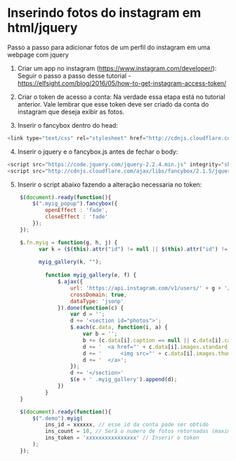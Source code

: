 # Inserindo fotos do instagram em html/jquery
Passo a passo para adicionar fotos de um perfil do instagram em uma webpage com jquery

1. Criar um app no instagram (https://www.instagram.com/developer/):
Seguir o passo a passo desse tutorial - https://elfsight.com/blog/2016/05/how-to-get-instagram-access-token/

2. Criar o token de acesso a conta:
Na verdade essa etapa está no tutorial anterior. Vale lembrar que esse token deve ser criado da conta do instagram que deseja exibir as fotos.

3. Inserir o fancybox dentro do head:
```javascript
<link type="text/css" rel="stylesheet" href="http://cdnjs.cloudflare.com/ajax/libs/fancybox/2.1.5/jquery.fancybox.min.css"/>
```

4. Inserir o jquery e o fancybox.js antes de fechar o body:

```javascript
<script src="https://code.jquery.com/jquery-2.2.4.min.js" integrity="sha256-BbhdlvQf/xTY9gja0Dq3HiwQF8LaCRTXxZKRutelT44=" crossorigin="anonymous"></script>
<script src="http://cdnjs.cloudflare.com/ajax/libs/fancybox/2.1.5/jquery.fancybox.min.js"></script>
```

5. Inserir o script abaixo fazendo a alteração necessaria no token:

```javascript
	$(document).ready(function(){
		$(".myig_popup").fancybox({
			openEffect : 'fade',
			closeEffect : 'fade'
		});
	});

	$.fn.myig = function(g, h, j) {
	      var k = ($(this).attr("id") != null || $(this).attr("id") != undefined ? '#' + $(this).attr("id") : '.' + $(this).attr("class"));
	
	      myig_gallery(k, "");
	
	        function myig_gallery(e, f) {
	            $.ajax({
	                url: 'https://api.instagram.com/v1/users/' + g + '/media/recent/?access_token=' + j + '&count=' + h + '&max_id=' + f,
	                crossDomain: true,
	                dataType: 'jsonp'
	            }).done(function(c) {
	                var d = '';
	                d += '<section id="photos">';
	                $.each(c.data, function(i, a) {
	                    var b = '';
	                    b += (c.data[i].caption == null || c.data[i].caption == undefined ? Date(c.data[i].created_time) : c.data[i].caption.text + ' - ' + Date(c.data[i].created_time));
	                    d += '  <a href="' + c.data[i].images.standard_resolution.url.replace(/\\/, "") + '" class="myig_popup" rel="myig_popup">';
	                    d += '		<img src="' + c.data[i].images.thumbnail.url.replace(/\\/, "") + '" alt="" title="' + b + '">';
	                    d += '  </a>';
	                });
	                d += '</section>'
	                $(e + ' .myig_gallery').append(d);
	            })
	        }
	}

	$(document).ready(function(){
		$(".demo").myig(
			ins_id = xxxxxx, // esse id da conta pode ser obtido 
			ins_count = 10, // Será o numero de fotos retornadas (maximo de 20)
			ins_token = 'xxxxxxxxxxxxxxxx' // Inserir o token
		);
	});
```
